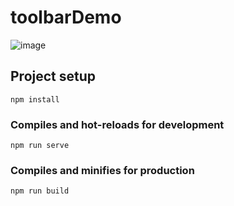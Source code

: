 # toolbarDemo

![image](https://lychee.lanniu.top/uploads/big/e0a0ebad03ab2e349b85926ca809a767.png)

## Project setup
```
npm install
```

### Compiles and hot-reloads for development
```
npm run serve
```

### Compiles and minifies for production
```
npm run build
```
